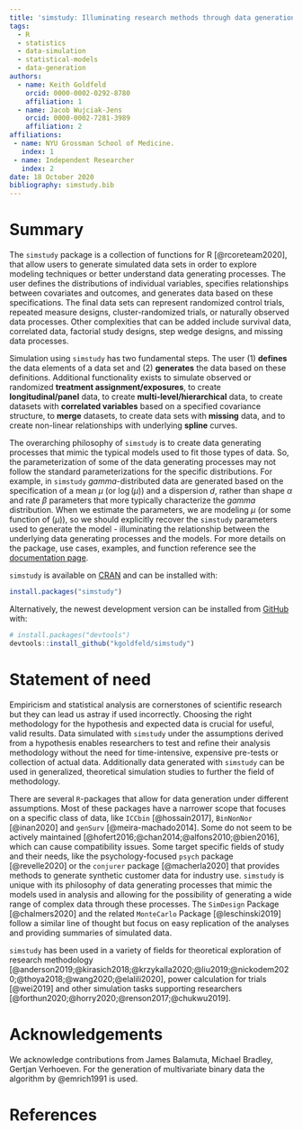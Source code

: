 ```yaml
---
title: 'simstudy: Illuminating research methods through data generation'
tags:
  - R
  - statistics
  - data-simulation
  - statistical-models
  - data-generation
authors:
  - name: Keith Goldfeld
    orcid: 0000-0002-0292-8780
    affiliation: 1 
  - name: Jacob Wujciak-Jens
    orcid: 0000-0002-7281-3989
    affiliation: 2
affiliations:
 - name: NYU Grossman School of Medicine.
   index: 1
 - name: Independent Researcher
   index: 2
date: 18 October 2020
bibliography: simstudy.bib
---
```


# Summary

The `simstudy` package is a collection of functions for R [@rcoreteam2020], that
allow users to generate simulated data sets in order to explore modeling
techniques or better understand data generating processes. The user defines the
distributions of individual variables, specifies relationships between
covariates and outcomes, and generates data based on these specifications. The
final data sets can represent randomized control trials, repeated measure
designs, cluster-randomized trials, or naturally observed data processes. Other
complexities that can be added include survival data, correlated data, factorial
study designs, step wedge designs, and missing data processes.

Simulation using `simstudy` has two fundamental steps. The user (1) **defines**
the data elements of a data set and (2) **generates** the data based on these
definitions. Additional functionality exists to simulate observed or randomized
**treatment assignment/exposures**, to create **longitudinal/panel** data, to
create **multi-level/hierarchical** data, to create datasets with **correlated
variables** based on a specified covariance structure, to **merge** datasets, to
create data sets with **missing** data, and to create non-linear relationships
with underlying **spline** curves.

The overarching philosophy of `simstudy` is to create data generating processes
that mimic the typical models used to fit those types of data. So, the
parameterization of some of the data generating processes may not follow the
standard parameterizations for the specific distributions. For example, in
`simstudy` *gamma*-distributed data are generated based on the specification of
a mean $\mu$ (or $\log(\mu)$) and a dispersion $d$, rather than shape $\alpha$
and rate $\beta$ parameters that more typically characterize the *gamma*
distribution. When we estimate the parameters, we are modeling $\mu$ (or some
function of $(\mu)$), so we should explicitly recover the `simstudy` parameters
used to generate the model - illuminating the relationship between the
underlying data generating processes and the models. For more details on the
package, use cases, examples, and function reference see the [documentation page](https://kgoldfeld.github.io/simstudy/articles/simstudy.html).

`simstudy` is available on [CRAN](https://cran.r-project.org/package=simstudy)
and can be installed with:

``` r
install.packages("simstudy")
```

Alternatively, the newest development version can be installed from [GitHub](https://github.com/) with:

``` r
# install.packages("devtools")
devtools::install_github("kgoldfeld/simstudy")
```

# Statement of need 

Empiricism and statistical analysis are cornerstones of scientific research
but they can lead us astray if used incorrectly. Choosing the right methodology for the
hypothesis and expected data is crucial for useful, valid results. Data
simulated with `simstudy` under the assumptions derived from a hypothesis
enables researchers to test and refine their analysis methodology without the
need for time-intensive, expensive pre-tests or collection of actual data. Additionally data generated with `simstudy` can be used in generalized, theoretical simulation studies to further the field of methodology.

There are several `R`-packages that allow for data generation under different
assumptions. Most of these packages have a narrower scope that focuses on
a specific class of data, like `ICCbin` [@hossain2017], `BinNonNor`
[@inan2020] and `genSurv` [@meira-machado2014]. Some do not seem to be actively
maintained [@hofert2016;@chan2014;@alfons2010;@bien2016], which can cause
compatibility issues. Some target specific fields of study and their needs, like the
psychology-focused `psych` package [@revelle2020] or the `conjurer` package
[@macherla2020] that provides methods to generate synthetic customer data for
industry use. `simstudy` is unique with its philosophy of data generating
processes that mimic the models used in analysis and allowing for the possibility of generating a wide range of complex data through these processes. The `SimDesign` Package
[@chalmers2020] and the related `MonteCarlo` Package [@leschinski2019] follow a
similar line of thought but focus on easy replication of the analyses and providing summaries of simulated data.

`simstudy` has been used in a variety of fields for theoretical exploration of
research methodology
[@anderson2019;@kirasich2018;@krzykalla2020;@liu2019;@nickodem2020;@thoya2018;@wang2020;@elalili2020],
power calculation for trials [@wei2019] and other simulation tasks supporting
researchers
[@forthun2020;@horry2020;@renson2017;@chukwu2019].

# Acknowledgements

We acknowledge contributions from James Balamuta, Michael Bradley,  Gertjan
Verhoeven. For the generation of multivariate binary data the algorithm by
@emrich1991 is used.

# References
